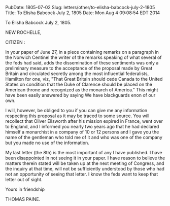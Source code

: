 PubDate: 1805-07-02
Slug: letters/other/to-elisha-babcock-july-2-1805
Title: To Elisha Babcock  July 2, 1805
Date: Mon Aug  4 09:08:54 EDT 2014

   To Elisha Babcock  July 2, 1805.

   NEW ROCHELLE,

   CITIZEN :

   In your paper of June 27, in a piece containing remarks on a paragraph in
   the Norwich Centinel the writer of the remarks speaking of what several of
   the feds had said, adds the dissemination of these sentiments was only a
   preliminary measure to the acceptance of the proposal made by Great
   Britain and circulated secretly among the most influential federalists,
   Hamilton for one, viz, "That Great Britain should cede Canada to the
   United States on condition that the Duke of Clarence should be placed on
   the American throne and recognized as the monarch of America." This might
   have been easily answered by saying We have blackguards enon of our own.

   I will, however, be obliged to you if you can give me any information
   respecting this proposal as it may be traced to some source. You will
   recollect that Oliver Ellsworth after his mission expired in France, went
   over to England, and I informed you nearly two years ago that he had
   declared himself a monarchist in a company of 10 or 12 persons and I gave
   you the name of the gentleman who told me of it and who was one of the
   company but you made no use of the information.

   My last letter (the 8th) is the most important of any I have published. I
   have been disappointed in not seeing it in your paper. I have reason to
   believe the matters therein stated will be taken up at the next meeting of
   Congress, and the inquiry at that time, will not be sufficiently
   understood by those who had not an opportunity of seeing that letter. I
   know the feds want to keep that letter out of sight.

   Yours in friendship

   THOMAS PAINE.


